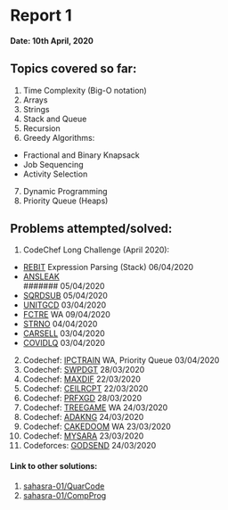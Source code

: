 # Report 1
#### Date: 10th April, 2020

## Topics covered so far:
1. Time Complexity (Big-O notation)
2. Arrays
3. Strings
4. Stack and Queue
5. Recursion
6. Greedy Algorithms:
- Fractional and Binary Knapsack
- Job Sequencing
- Activity Selection
7. Dynamic Programming
8. Priority Queue (Heaps)

## Problems attempted/solved:
1. CodeChef Long Challenge (April 2020):
- [REBIT](https://www.codechef.com/viewsolution/31283022) Expression Parsing (Stack)	06/04/2020
- [ANSLEAK](https://www.codechef.com/viewsolution/31219502)		
####### 05/04/2020
- [SQRDSUB](https://www.codechef.com/viewsolution/31186439)		05/04/2020
- [UNITGCD](https://www.codechef.com/viewsolution/31069617)		03/04/2020
- [FCTRE](https://www.codechef.com/submit/complete/31547631) WA	09/04/2020
- [STRNO](https://www.codechef.com/viewsolution/31104723)		04/04/2020
- [CARSELL](https://www.codechef.com/viewsolution/31018191)		03/04/2020
- [COVIDLQ](https://www.codechef.com/viewsolution/31019999)		03/04/2020
2. Codechef: [IPCTRAIN](https://www.codechef.com/viewsolution/31045311) WA, Priority Queue	03/04/2020
3. Codechef: [SWPDGT](https://www.codechef.com/viewsolution/30825022)		28/03/2020
4. Codechef: [MAXDIF](https://www.codechef.com/viewsolution/30626674)		22/03/2020
5. Codechef: [CEILRCPT](https://www.codechef.com/viewsolution/30623705)		22/03/2020
6. Codechef: [PRFXGD](https://www.codechef.com/viewsolution/30815934)		28/03/2020
7. Codechef: [TREEGAME](https://www.codechef.com/viewsolution/30709220) WA	24/03/2020
8. Codechef: [ADAKNG](https://www.codechef.com/viewsolution/30702597)		24/03/2020
9. Codechef: [CAKEDOOM](https://www.codechef.com/viewsolution/30684094) WA	23/03/2020
10. Codechef: [MYSARA](https://www.codechef.com/viewsolution/30678954)		23/03/2020
11. Codeforces: [GODSEND](https://codeforces.com/contest/841/submission/74162828)	24/03/2020
 

#### Link to other solutions: 
1. [sahasra-01/QuarCode](https://github.com/sahasra-01/QuarCode)
2. [sahasra-01/CompProg](https://github.com/sahasra-01/CompProg)
